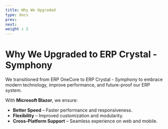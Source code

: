 ```yaml
---
title: Why We Upgraded
type: docs
prev:
next:
weight : 2
---
```


# Why We Upgraded to ERP Crystal - Symphony

We transitioned from ERP OneCore to ERP Crystal - Symphony to embrace modern technology, improve performance, and future-proof our ERP system. 

With **Microsoft Blazor**, we ensure:
- **Better Speed** – Faster performance and responsiveness.
- **Flexibility** – Improved customization and modularity.
- **Cross-Platform Support** – Seamless experience on web and mobile.
